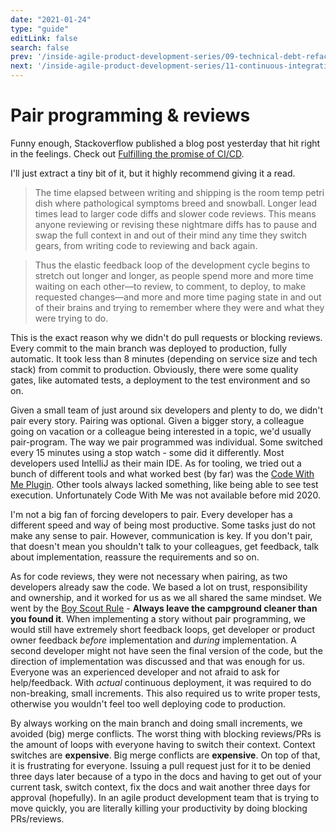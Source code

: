 ```yaml
---
date: "2021-01-24"
type: "guide"
editLink: false
search: false
prev: '/inside-agile-product-development-series/09-technical-debt-refactoring/'
next: '/inside-agile-product-development-series/11-continuous-integration-deployment/'
---
```


# Pair programming & reviews

Funny enough, Stackoverflow published a blog post yesterday that hit right in the feelings.
Check out [Fulfilling the promise of CI/CD](https://stackoverflow.blog/2021/01/19/fulfilling-the-promise-of-ci-cd/).

I'll just extract a tiny bit of it, but it highly recommend giving it a read.

> The time elapsed between writing and shipping is the room temp petri dish where pathological symptoms breed and snowball.
> Longer lead times lead to larger code diffs and slower code reviews.
> This means anyone reviewing or revising these nightmare diffs has to pause and swap the full context in and out of their mind any time they switch gears, from writing code to reviewing and back again. 

> Thus the elastic feedback loop of the development cycle begins to stretch out longer and longer, as people spend more and more time waiting on each other—to review, to comment, to deploy, to make requested changes—and more and more time paging state in and out of their brains and trying to remember where they were and what they were trying to do.

This is the exact reason why we didn't do pull requests or blocking reviews.
Every commit to the main branch was deployed to production, fully automatic.
It took less than 8 minutes (depending on service size and tech stack) from commit to production.
Obviously, there were some quality gates, like automated tests, a deployment to the test environment and so on.

Given a small team of just around six developers and plenty to do, we didn't pair every story.
Pairing was optional.
Given a bigger story, a colleague going on vacation or a colleague being interested in a topic, we'd usually pair-program.
The way we pair programmed was individual.
Some switched every 15 minutes using a stop watch - some did it differently.
Most developers used IntelliJ as their main IDE. 
As for tooling, we tried out a bunch of different tools and what worked best (by far) was the [Code With Me Plugin](https://www.jetbrains.com/help/idea/code-with-me.html).
Other tools always lacked something, like being able to see test execution.
Unfortunately Code With Me was not available before mid 2020.

I'm not a big fan of forcing developers to pair.
Every developer has a different speed and way of being most productive.
Some tasks just do not make any sense to pair.
However, communication is key.
If you don't pair, that doesn't mean you shouldn't talk to your colleagues, get feedback, talk about implementation, reassure the requirements and so on.

As for code reviews, they were not necessary when pairing, as two developers already saw the code.
We based a lot on trust, responsibility and ownership, and it worked for us as we all shared the same mindset.
We went by the [Boy Scout Rule](https://www.oreilly.com/library/view/97-things-every/9780596809515/ch08.html) - **Always leave the campground cleaner than you found it**.
When implementing a story without pair programming, we would still have extremely short feedback loops, get developer or product owner feedback *before* implementation and *during* implementation.
A second developer might not have seen the final version of the code, but the direction of implementation was discussed and that was enough for us.
Everyone was an experienced developer and not afraid to ask for help/feedback.
With *actual* continuous deployment, it was required to do non-breaking, small increments.
This also required us to write proper tests, otherwise you wouldn't feel too well deploying code to production.

By always working on the main branch and doing small increments, we avoided (big) merge conflicts.
The worst thing with blocking reviews/PRs is the amount of loops with everyone having to switch their context.
Context switches are **expensive**.
Big merge conflicts are **expensive**.
On top of that, it is frustrating for everyone.
Issuing a pull request just for it to be denied three days later because of a typo in the docs and having to get out of your current task, switch context, fix the docs and wait another three days for approval (hopefully).
In an agile product development team that is trying to move quickly, you are literally killing your productivity by doing blocking PRs/reviews.